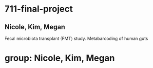 # 711-final-project
## Nicole, Kim, Megan
Fecal microbiota transplant (FMT) study. Metabarcoding of human guts

# group: Nicole, Kim, Megan
